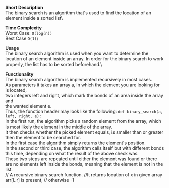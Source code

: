 **Short Description**\
The binary search is an algorithm that's used to find the location of an element inside a sorted list\

**Time Complexity**\
    Worst Case: `O(log(n))`\
    Best Case `O(1)`\

**Usage** \
The binary search algorithm is used when you want to determine the location of an element inside an array.
In order for the binary search to work properly, the list has to be sorted beforehand.\

**Functionality**\
The binary search algorithm is implemented recursively in most cases.\
As parameters it takes an array a, in which the element you are looking for is located,\
two integers left and right, which mark the bonds of an area inside the array and\
the wanted element e.\
Thus, the function header may look like the following: `def binary_search(a, left, right, e):`\
In the first run, the algorithm picks a random element from the array, which is most likely the element in the middle of the array.\
It then checks whether the picked element equals, is smaller than or greater then the element to be searched for.\
In the first case the algorithm simply returns the element's position.\
In the second or third case, the algorithm calls itself but with different bonds this time, depending on what the result of the above check was.\
These two steps are repeated until either the element was found or there are no elements left inside the bonds, meaning that the element is not in the list.\
// A recursive binary search function. 
//It returns  location of x in given array arr[l..r] is present, 
// otherwise -1 
